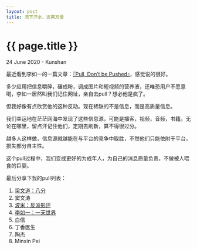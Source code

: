 ```yaml
---
layout: post
title: 流下汗水，远离方便
---
```


{{ page.title }}
================
<p class="meta">24 June 2020 - Kunshan</p>

最近看到李如一的一篇文章：[『Pull, Don’t be Pushed』](https://blog.yitianshijie.net/2020/03/03/pull-do-not-be-pushed/)，感觉说的很好。

多少应用把信息嚼碎，碾成粉，调成图片和短视频的营养液，还唯恐用户不愿意喝，李如一居然叫我们记住网址，亲自去pull？想必他是疯了。

但我好像有点欣赏他的这种反动。现在稀缺的不是信息，而是高质量信息。

我们幸运地在茫茫网海中发现了这些信息源，可能是播客，视频，音频，书籍。无论在哪里，留点汗记住他们，定期去刷新，算不得很过分。

越多人这样做，信息源就越能在与平台的竞争中取胜，不然他们只能依附于平台，损失部分自主性。

这个pull过程中，我们变成更好的为成年人，为自己的消息质量负责，不做被人喂食的巨婴。

最后分享下我的pull列表：

1. [梁文道：八分](https://shop.vistopia.com.cn/detail?id=4z4Ew)
2. 窦文涛
3. [波米：反派影评](https://mp.weixin.qq.com/s/V6LfeY6Mki8VDyFYyfud2Q)
4. [李如一：一天世界](https://yitianshijie.net)
5. 白信
6. 丁香医生
7. 陶杰
8. Minxin Pei
